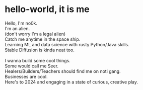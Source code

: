 # hello-world, it is me

Hello, I'm no0k. <br>
I'm an alien. <br>
(don't worry I'm a legal alien) <br>
Catch me anytime in the space ship. <br>
Learning ML and data science with rusty Python/Java skills.  
Stable Diffusion is kinda neat too. <br>
<br>
I wanna build some cool things.<br>
Some would call me Seer. <br>
Healers/Builders/Teachers should find me on noti gang. <br>
Businesses are cool. <br>
Here's to 2024 and engaging in a state of curious, creative play. <br>
